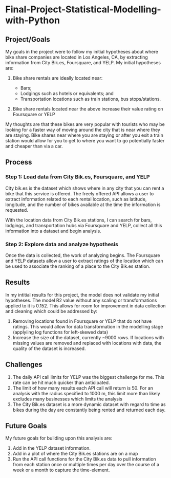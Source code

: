 # Final-Project-Statistical-Modelling-with-Python

## Project/Goals
My goals in the project were to follow my initial hypotheses about where bike share companies are located in Los Angeles, CA, by extracting information from City Bik.es, Foursquare, and YELP. My initial hypotheses are:

1. Bike share rentals are ideally located near:

    - Bars;
    - Lodgings such as hotels or equivalents; and
    - Transportation locations such as train stations, bus stops/stations.

2. Bike share rentals located near the above increase their value rating on Foursquare or YELP 

My thoughts are that these bikes are very popular with tourists who may be looking for a faster way of moving around the city that is near where they are staying. Bike shares near where you are staying or after you exit a train station would allow for you to get to where you want to go potentially faster and cheaper than via a car. 

## Process

### Step 1: Load data from City Bik.es, Foursquare, and YELP

City bik.es is the dataset which shows where in any city that you can rent a bike that this service is offered. The freely offered API allows a user to extract information related to each rental location, such as latitude, longitude, and the number of bikes available at the time the information is requested.

With the location data from City Bik.es stations, I can search for bars, lodgings, and transportation hubs via Foursquare and YELP, collect all this information into a dataset and begin analysis.

### Step 2: Explore data and analyze hypothesis

Once the data is collected, the work of analyzing begins. The Foursquare and YELP datasets allow a user to extract ratings of the location which can be used to associate the ranking of a place to the City Bik.es station.

## Results
In my intitial results for this project, the model does not validate my initial hypotheses. The model R2 value without any scaling or transformations applied to it is 0.152. This allows for room for improvement in data collection and cleaning which could be addressed by:

1. Removing locations found in Foursquare or YELP that do not have ratings. This would allow for data transformation in the modelling stage (applyiing log functions for left-skewed data)
2. Increase the size of the dataset, currently ~9000 rows. If locations with missing values are removed and replaced with locations with data, the quality of the dataset is increased.

## Challenges 
1. The daily API call limits for YELP was the biggest challenge for me. This rate can be hit much quicker than anticipated.
2. The limit of how many results each API call will return is 50. For an analysis with the radius specified to 1000 m, this limit more than likely excludes many businesses which limits the analysis
3. The City Bik.es dataset is a more dynamic dataset with regard to time as bikes during the day are constantly being rented and returned each day. 

## Future Goals
My future goals for building upon this analysis are:

1. Add in the YELP dataset information.
2. Add in a plot of where the City Bik.es stations are on a map
3. Run the API call functions for the City Bik.es data to pull information from each station once or multiple times per day over the course of a week or a month to capture the time-element.

